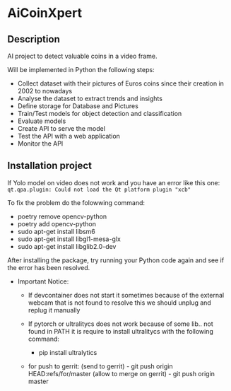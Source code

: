 # AiCoinXpert

## Description

AI project to detect valuable coins in a video frame.

Will be implemented in Python the following steps:

- Collect dataset with their pictures of Euros coins since their creation in 2002 to nowadays
- Analyse the dataset to extract trends and insights
- Define storage for Database and Pictures
- Train/Test models for object detection and classification
- Evaluate models
- Create API to serve the model
- Test the API with a web application
- Monitor the API

## Installation project 

If Yolo model on video does not work and you have an error like this one:
`qt.qpa.plugin: Could not load the Qt platform plugin "xcb" `

To fix the problem do the folowwing command:

- poetry remove opencv-python
- poetry add opencv-python
- sudo apt-get install libsm6
- sudo apt-get install libgl1-mesa-glx
- sudo apt-get install libglib2.0-dev

After installing the package, try running your Python code again and see if the error has been resolved.

- Important Notice:

  - If devcontainer does not start it sometimes because of the external webcam that is not found to resolve this we should unplug and replug it manually
  - If pytorch or ultralitycs does not work because of some lib.. not found in PATH it is require to install ultralitycs with the following command:

    - pip install ultralytics

  - for push to gerrit:
    (send to gerrit) - git push origin HEAD:refs/for/master
    (allow to merge on gerrit) - git push origin master
